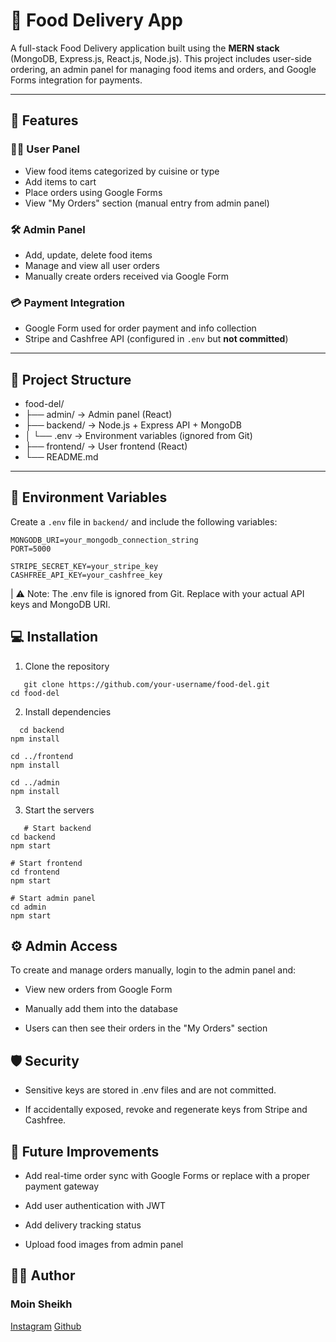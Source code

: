 # 🍔 Food Delivery App

A full-stack Food Delivery application built using the **MERN stack** (MongoDB, Express.js, React.js, Node.js). This project includes user-side ordering, an admin panel for managing food items and orders, and Google Forms integration for payments.

---

## 🚀 Features

### 👨‍🍳 User Panel
- View food items categorized by cuisine or type
- Add items to cart
- Place orders using Google Forms
- View "My Orders" section (manual entry from admin panel)

### 🛠️ Admin Panel
- Add, update, delete food items
- Manage and view all user orders
- Manually create orders received via Google Form

### 💳 Payment Integration
- Google Form used for order payment and info collection
- Stripe and Cashfree API (configured in `.env` but **not committed**)

---

## 📁 Project Structure
- food-del/ 
- ├── admin/ → Admin panel (React) 
- ├── backend/ → Node.js + Express API + MongoDB 
- │ └── .env → Environment variables (ignored from Git) 
- ├── frontend/ → User frontend (React) 
- └── README.md


---

## 🔐 Environment Variables

Create a `.env` file in `backend/` and include the following variables:

```env
MONGODB_URI=your_mongodb_connection_string
PORT=5000

STRIPE_SECRET_KEY=your_stripe_key
CASHFREE_API_KEY=your_cashfree_key

  ```

| ⚠️ Note: The .env file is ignored from Git. Replace with your actual API keys and MongoDB URI.

## 💻 Installation
1. Clone the repository
```
   git clone https://github.com/your-username/food-del.git
cd food-del
```

2. Install dependencies
```
  cd backend
npm install

cd ../frontend
npm install

cd ../admin
npm install
```

3. Start the servers
```
   # Start backend
cd backend
npm start

# Start frontend
cd frontend
npm start

# Start admin panel
cd admin
npm start

```

## ⚙️ Admin Access
To create and manage orders manually, login to the admin panel and:

- View new orders from Google Form

- Manually add them into the database

- Users can then see their orders in the "My Orders" section

## 🛡️ Security

- Sensitive keys are stored in .env files and are not committed.

- If accidentally exposed, revoke and regenerate keys from Stripe and Cashfree.

## 📌 Future Improvements

- Add real-time order sync with Google Forms or replace with a proper payment gateway

- Add user authentication with JWT

- Add delivery tracking status

- Upload food images from admin panel

## 👨‍💻 Author
### Moin Sheikh
[Instagram](https://www.instagram.com/moin__sheikh_02/)
[Github](https://github.com/moin-dbud)

